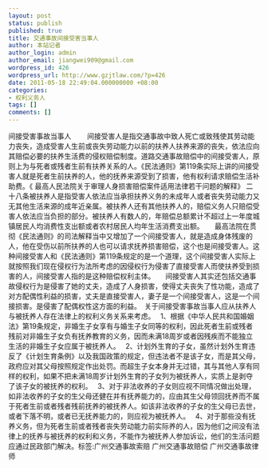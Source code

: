 ```yaml
---
layout: post
status: publish
published: true
title: 交通事故间接受害当事人
author: 本站记者
author_login: admin
author_email: jiangwei909@gmail.com
wordpress_id: 426
wordpress_url: http://www.gzjtlaw.com/?p=426
date: 2011-05-18 22:49:04.000000000 +08:00
categories:
- 权利义务人
tags: []
comments: []
---
```

间接受害事故当事人  　　间接受害人是指交通事故中致人死亡或致残使其劳动能力丧失，造成受害人生前或丧失劳动能力以前的扶养人扶养来源的丧失，依法应向其赔偿必要的扶养生活费的侵权赔偿制度。道路交通事故赔偿中的间接受害人，原则上为与死者或残者生前有扶养关系的人。《民法通则》第119条实际上讲的间接受害人就是死者生前扶养的人，他的抚养来源受到了损害，他有权利请求赔偿生活补助费。《 最高人民法院关于审理人身损害赔偿案件适用法律若干问题的解释》 二十八条被扶养人是指受害人依法应当承担扶养义务的未成年人或者丧失劳动能力又无其他生活来源的成年近亲属。被扶养人还有其他扶养人的，赔偿义务人只赔偿受害人依法应当负担的部分。被扶养人有数人的，年赔偿总额累计不超过上一年度城镇居民人均消费性支出额或者农村居民人均年生活消费支出额。 　 最高法院在贯彻《民法通则》的司法解释当中又增加了一个间接受害人，就是造成身体残废的人，他在受伤以前所扶养的人也可以请求抚养损害赔偿，这个也是间接受害人。这种间接受害人和《民法通则》第119条规定的是一个道理，这个间接受害人实际上就按照我们现在侵权行为法所考虑的因侵权行为侵害了直接受害人而使扶养受到损害的人，间接受害人指的是这种赔偿权利主体。　　间接受害人其实还包括交通事故侵权行为是侵害了她的丈夫，造成了人身损害，使得丈夫丧失了性功能，造成了对方配偶性利益的损害，丈夫是直接受害人，妻子是一个间接受害人，这是一个间接损害。是侵害了配偶权性这方面的利益。　关于间接受害事故当事人应从扶养人与被抚养人存在法律上的权利义务关系来考虑。　 1、根据《中华人民共和国婚姻法》第19条规定，非婚生子女享有与婚生子女同等的权利，因此死者生前或残者残前对非婚生子女负有抚养教育的义务，因而未满18周岁或者因残疾而不能独立生活的非婚生子女应属于被抚养人。　 2、计划外生育的子女，虽然计划外生育违反了《计划生育条例》以及我国政策的规定，但违法者不是该子女，而是其父母，政府应对其父母按照规定作出处罚。而超生子女本身并无过错，其与其他人享有同样的权利，如果不把未满18周岁计划外生育的子女列为被抚养人，实质上是剥夺了该子女的被抚养的权利。　 3、对于非法收养的子女则应视不同情况做出处理，如非法收养的子女的生父母还健在并有抚养能力的，应由其生父母领回抚养而不属于死者生前或者残者残前抚养的被抚养人。如该非法收养的子女的生父母已去世，或者下落不明，或者已无抚养能力的，则应视为被抚养人。　 4、对于那些没有抚养义务，但为死者生前或者残者丧失劳动能力前实际养的人，因为他们之间没有法律上的抚养与被抚养的权利和义务，不能作为被抚养人参加诉讼，他们的生活问题应通过民政部门解决。标签:广州交通事故索赔 广州交通事故赔偿 广州交通事故律师
